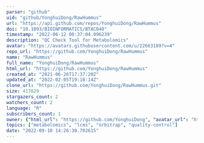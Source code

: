 ```yaml
---
parser: "github"
uid: "github/YonghuiDong/RawHummus"
url: "https://api.github.com/repos/YonghuiDong/RawHummus"
doi: "10.1093/BIOINFORMATICS/BTAC040"
timestamp: "2022-06-12 00:37:04.996239"
description: "QC Check Tool for Metabolomics"
avatar: "https://avatars.githubusercontent.com/u/22663189?v=4"
repo_url: "https://github.com/YonghuiDong/RawHummus"
name: "RawHummus"
full_name: "YonghuiDong/RawHummus"
html_url: "https://github.com/YonghuiDong/RawHummus"
created_at: "2021-06-26T17:37:20Z"
updated_at: "2022-02-05T19:18:14Z"
clone_url: "https://github.com/YonghuiDong/RawHummus.git"
size: 417629
stargazers_count: 2
watchers_count: 2
language: "R"
subscribers_count: 1
owner: {"html_url": "https://github.com/YonghuiDong", "avatar_url": "https://avatars.githubusercontent.com/u/22663189?v=4", "login": "YonghuiDong", "type": "User"}
topics: ["metabolomics", "lcms", "orbitrap", "quality-control"]
date: "2022-09-10 14:26:30.702615"
---
```

